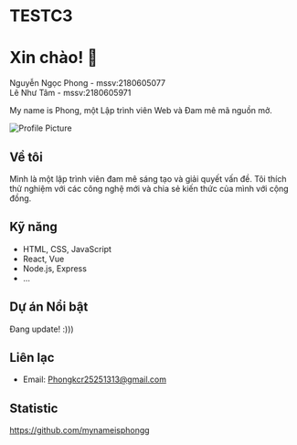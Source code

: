 # TESTC3
# Xin chào! 👋

Nguyễn Ngọc Phong - mssv:2180605077 <br/>
Lê Như Tâm - mssv:2180605971





My name is Phong, một Lập trình viên Web và Đam mê mã nguồn mở.

![Profile Picture]((https://www.facebook.com/photo/?fbid=1485887128842822&set=a.105945426837006))

## Về tôi

Mình là một lập trình viên đam mê sáng tạo và giải quyết vấn đề. Tôi thích thử nghiệm với các công nghệ mới và chia sẻ kiến thức của mình với cộng đồng.

## Kỹ năng

- HTML, CSS, JavaScript
- React, Vue
- Node.js, Express
- ...

## Dự án Nổi bật

Đang update! :)))

## Liên lạc
- Email: Phongkcr25251313@gmail.com
## Statistic
https://github.com/mynameisphongg


